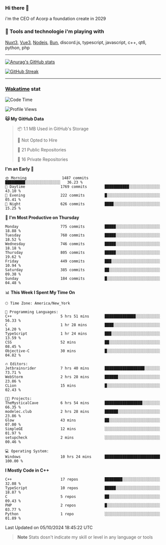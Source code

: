 ### Hi there 👋

i'm the CEO of Acorp a foundation create in 2029  

### 🧰 Tools and technologie i'm playing with

[Nuxt3](https://nuxt.com), [Vue3](https://vuejs.org/), [Nodejs](https://nodejs.org), [Bun](https://bun.sh/), discord.js, typescript, javascript, c++, qt6, python, php

---

[![Anurag's GitHub stats](https://github-readme-stats.vercel.app/api?username=ackimixs&show_icons=true&theme=github_dark&count_private=true)](https://www.ackimixs.xyz)

[![GitHub Streak](https://github-readme-streak-stats.herokuapp.com?user=Ackimixs&theme=github-dark-blue&date_format=j%20M%5B%20Y%5D&mode=weekly)](https://git.io/streak-stats)

---
 
 ### [Wakatime](https://wakatime.com/) stat

<!--START_SECTION:waka-->
![Code Time](http://img.shields.io/badge/Code%20Time-1%2C281%20hrs%2012%20mins-blue)

![Profile Views](http://img.shields.io/badge/Profile%20Views-0-blue)

**🐱 My GitHub Data** 

> 📦 1.1 MB Used in GitHub's Storage 
 > 
> 🚫 Not Opted to Hire
 > 
> 📜 21 Public Repositories 
 > 
> 🔑 16 Private Repositories 
 > 
**I'm an Early 🐤** 

```text
🌞 Morning                1487 commits        █████████░░░░░░░░░░░░░░░░   36.23 % 
🌆 Daytime                1769 commits        ███████████░░░░░░░░░░░░░░   43.10 % 
🌃 Evening                222 commits         █░░░░░░░░░░░░░░░░░░░░░░░░   05.41 % 
🌙 Night                  626 commits         ████░░░░░░░░░░░░░░░░░░░░░   15.25 % 
```
📅 **I'm Most Productive on Thursday** 

```text
Monday                   775 commits         █████░░░░░░░░░░░░░░░░░░░░   18.88 % 
Tuesday                  760 commits         █████░░░░░░░░░░░░░░░░░░░░   18.52 % 
Wednesday                746 commits         █████░░░░░░░░░░░░░░░░░░░░   18.18 % 
Thursday                 805 commits         █████░░░░░░░░░░░░░░░░░░░░   19.62 % 
Friday                   449 commits         ███░░░░░░░░░░░░░░░░░░░░░░   10.94 % 
Saturday                 385 commits         ██░░░░░░░░░░░░░░░░░░░░░░░   09.38 % 
Sunday                   184 commits         █░░░░░░░░░░░░░░░░░░░░░░░░   04.48 % 
```


📊 **This Week I Spent My Time On** 

```text
🕑︎ Time Zone: America/New_York

💬 Programming Languages: 
C++                      5 hrs 51 mins       ██████████████░░░░░░░░░░░   56.33 % 
C                        1 hr 28 mins        ████░░░░░░░░░░░░░░░░░░░░░   14.20 % 
TypeScript               1 hr 24 mins        ███░░░░░░░░░░░░░░░░░░░░░░   13.59 % 
CSS                      52 mins             ██░░░░░░░░░░░░░░░░░░░░░░░   08.45 % 
Objective-C              30 mins             █░░░░░░░░░░░░░░░░░░░░░░░░   04.82 % 

🔥 Editors: 
Jetbrainsrider           7 hrs 40 mins       ██████████████████░░░░░░░   73.71 % 
WebStorm                 2 hrs 28 mins       ██████░░░░░░░░░░░░░░░░░░░   23.86 % 
CLion                    15 mins             █░░░░░░░░░░░░░░░░░░░░░░░░   02.43 % 

🐱‍💻 Projects: 
TheMysticalCave          6 hrs 54 mins       █████████████████░░░░░░░░   66.35 % 
modelec.club             2 hrs 28 mins       ██████░░░░░░░░░░░░░░░░░░░   23.86 % 
Glow                     43 mins             ██░░░░░░░░░░░░░░░░░░░░░░░   07.00 % 
SimpleGE                 12 mins             ░░░░░░░░░░░░░░░░░░░░░░░░░   01.97 % 
setupcheck               2 mins              ░░░░░░░░░░░░░░░░░░░░░░░░░   00.46 % 

💻 Operating System: 
Windows                  10 hrs 24 mins      █████████████████████████   100.00 % 
```

**I Mostly Code in C++** 

```text
C++                      17 repos            ████████░░░░░░░░░░░░░░░░░   32.08 % 
TypeScript               10 repos            █████░░░░░░░░░░░░░░░░░░░░   18.87 % 
C                        5 repos             ██░░░░░░░░░░░░░░░░░░░░░░░   09.43 % 
PHP                      2 repos             █░░░░░░░░░░░░░░░░░░░░░░░░   03.77 % 
Python                   1 repo              ░░░░░░░░░░░░░░░░░░░░░░░░░   01.89 % 
```




 Last Updated on 05/10/2024 18:45:22 UTC
<!--END_SECTION:waka-->

> **Note**
> Stats dosn't indicate my skill or level in any language or tools
